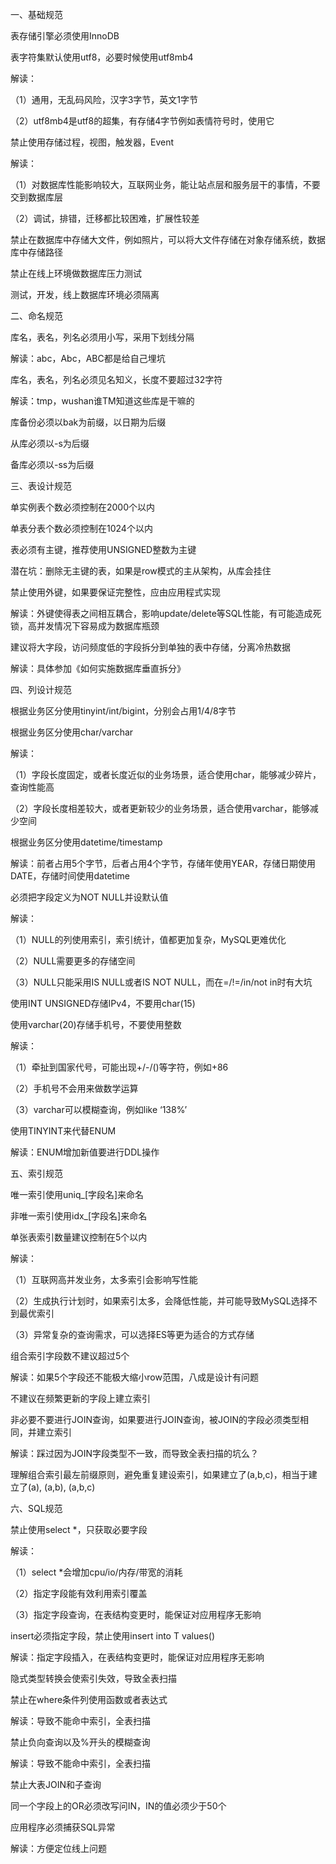 一、基础规范

表存储引擎必须使用InnoDB

 

表字符集默认使用utf8，必要时候使用utf8mb4

解读：

（1）通用，无乱码风险，汉字3字节，英文1字节

（2）utf8mb4是utf8的超集，有存储4字节例如表情符号时，使用它

 

禁止使用存储过程，视图，触发器，Event

解读：

（1）对数据库性能影响较大，互联网业务，能让站点层和服务层干的事情，不要交到数据库层

（2）调试，排错，迁移都比较困难，扩展性较差



禁止在数据库中存储大文件，例如照片，可以将大文件存储在对象存储系统，数据库中存储路径

禁止在线上环境做数据库压力测试

测试，开发，线上数据库环境必须隔离



二、命名规范

库名，表名，列名必须用小写，采用下划线分隔

解读：abc，Abc，ABC都是给自己埋坑



库名，表名，列名必须见名知义，长度不要超过32字符

解读：tmp，wushan谁TM知道这些库是干嘛的

 

库备份必须以bak为前缀，以日期为后缀

从库必须以-s为后缀

备库必须以-ss为后缀



三、表设计规范

单实例表个数必须控制在2000个以内

单表分表个数必须控制在1024个以内

表必须有主键，推荐使用UNSIGNED整数为主键

潜在坑：删除无主键的表，如果是row模式的主从架构，从库会挂住



禁止使用外键，如果要保证完整性，应由应用程式实现

解读：外键使得表之间相互耦合，影响update/delete等SQL性能，有可能造成死锁，高并发情况下容易成为数据库瓶颈



建议将大字段，访问频度低的字段拆分到单独的表中存储，分离冷热数据

解读：具体参加《如何实施数据库垂直拆分》



四、列设计规范

根据业务区分使用tinyint/int/bigint，分别会占用1/4/8字节

根据业务区分使用char/varchar

解读：

（1）字段长度固定，或者长度近似的业务场景，适合使用char，能够减少碎片，查询性能高

（2）字段长度相差较大，或者更新较少的业务场景，适合使用varchar，能够减少空间



根据业务区分使用datetime/timestamp

解读：前者占用5个字节，后者占用4个字节，存储年使用YEAR，存储日期使用DATE，存储时间使用datetime



必须把字段定义为NOT NULL并设默认值

解读：

（1）NULL的列使用索引，索引统计，值都更加复杂，MySQL更难优化

（2）NULL需要更多的存储空间

（3）NULL只能采用IS NULL或者IS NOT NULL，而在=/!=/in/not in时有大坑



使用INT UNSIGNED存储IPv4，不要用char(15)



使用varchar(20)存储手机号，不要使用整数

解读：

（1）牵扯到国家代号，可能出现+/-/()等字符，例如+86

（2）手机号不会用来做数学运算

（3）varchar可以模糊查询，例如like ‘138%’



使用TINYINT来代替ENUM

解读：ENUM增加新值要进行DDL操作



五、索引规范

唯一索引使用uniq_[字段名]来命名

非唯一索引使用idx_[字段名]来命名

单张表索引数量建议控制在5个以内

解读：

（1）互联网高并发业务，太多索引会影响写性能

（2）生成执行计划时，如果索引太多，会降低性能，并可能导致MySQL选择不到最优索引

（3）异常复杂的查询需求，可以选择ES等更为适合的方式存储



组合索引字段数不建议超过5个

解读：如果5个字段还不能极大缩小row范围，八成是设计有问题



不建议在频繁更新的字段上建立索引

非必要不要进行JOIN查询，如果要进行JOIN查询，被JOIN的字段必须类型相同，并建立索引

解读：踩过因为JOIN字段类型不一致，而导致全表扫描的坑么？



理解组合索引最左前缀原则，避免重复建设索引，如果建立了(a,b,c)，相当于建立了(a), (a,b), (a,b,c)



六、SQL规范

禁止使用select *，只获取必要字段

解读：

（1）select *会增加cpu/io/内存/带宽的消耗

（2）指定字段能有效利用索引覆盖

（3）指定字段查询，在表结构变更时，能保证对应用程序无影响



insert必须指定字段，禁止使用insert into T values()

解读：指定字段插入，在表结构变更时，能保证对应用程序无影响



隐式类型转换会使索引失效，导致全表扫描



禁止在where条件列使用函数或者表达式

解读：导致不能命中索引，全表扫描



禁止负向查询以及%开头的模糊查询

解读：导致不能命中索引，全表扫描



禁止大表JOIN和子查询

同一个字段上的OR必须改写问IN，IN的值必须少于50个

应用程序必须捕获SQL异常

解读：方便定位线上问题 

